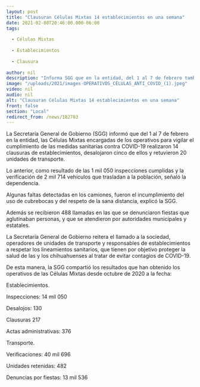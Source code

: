 ```yaml
---
layout: post
title: "Clausuran Células Mixtas 14 establecimientos en una semana"
date: 2021-02-08T20:46:00.000-06:00
tags:
  
  - Células Mixtas
  
  - Establecimientos
  
  - Clausura
  
author: nil
description: "Informa SGG que en la entidad, del 1 al 7 de febrero también se retuvieron 20 unidades de transporte y se desalojaron 5 negocios por incumplir las medidas preventivas de COVID-19"
image: "/uploads/2021/images-OPERATIVOS_CÉLULAS_ANTI_COVID_(1).jpeg"
video: nil
audio: nil
alt: "Clausuran Células Mixtas 14 establecimientos en una semana"
front: false
section: "Local"
redirect_from: /news/182783
---
```


La Secretaría General de Gobierno (SGG) informó que del 1 al 7 de febrero en la entidad, las Células Mixtas encargadas de los operativos para vigilar el cumplimiento de las medidas sanitarias contra COVID-19 realizaron 14 clausuras de establecimientos, desalojaron cinco de ellos y retuvieron 20 unidades de transporte.

Lo anterior, como resultado de las 1 mil 050 inspecciones cumplidas y la verificación de 2 mil 714 vehículos que trasladan a la población, señaló la dependencia.

Algunas faltas detectadas en los camiones, fueron el incumplimiento del uso de cubrebocas y del respeto de la sana distancia, explicó la SGG.

Además se recibieron 488 llamadas en las que se denunciaron fiestas que aglutinaban personas, y que se atendieron por autoridades municipales y estatales.

La Secretaría General de Gobierno reitera el llamado a la sociedad, operadores de unidades de transporte y responsables de establecimientos a respetar los lineamientos sanitarios, que tienen por objetivo proteger la salud de las y los chihuahuenses al tratar de evitar contagios de COVID-19.

De esta manera, la SGG compartió los resultados que han obtenido los operativos de las Células Mixtas desde octubre de 2020 a la fecha:

 

Establecimientos.

Inspecciones: 14 mil 050

Desalojos: 130

Clausuras 217

Actas administrativas: 376

 
Transporte.

Verificaciones: 40 mil 696

Unidades retenidas: 482

 
Denuncias por fiestas: 13 mil 536